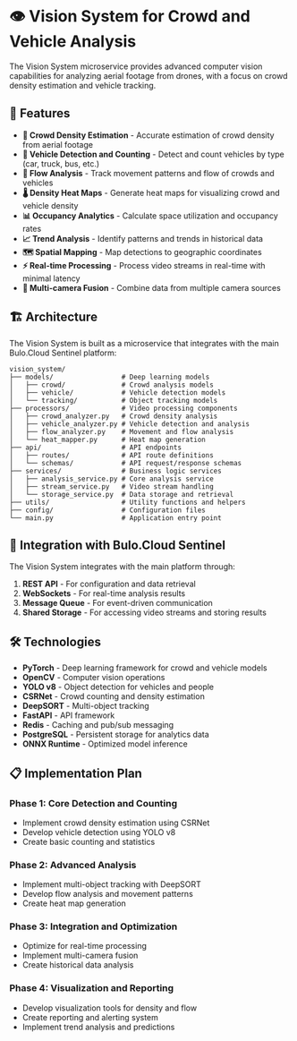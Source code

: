 # 👁️ Vision System for Crowd and Vehicle Analysis

The Vision System microservice provides advanced computer vision capabilities for analyzing aerial footage from drones, with a focus on crowd density estimation and vehicle tracking.

## 🚀 Features

- **👥 Crowd Density Estimation** - Accurate estimation of crowd density from aerial footage
- **🚗 Vehicle Detection and Counting** - Detect and count vehicles by type (car, truck, bus, etc.)
- **🔄 Flow Analysis** - Track movement patterns and flow of crowds and vehicles
- **🌡️ Density Heat Maps** - Generate heat maps for visualizing crowd and vehicle density
- **📊 Occupancy Analytics** - Calculate space utilization and occupancy rates
- **📈 Trend Analysis** - Identify patterns and trends in historical data
- **🗺️ Spatial Mapping** - Map detections to geographic coordinates
- **⚡ Real-time Processing** - Process video streams in real-time with minimal latency
- **🔄 Multi-camera Fusion** - Combine data from multiple camera sources

## 🏗️ Architecture

The Vision System is built as a microservice that integrates with the main Bulo.Cloud Sentinel platform:

```
vision_system/
├── models/                 # Deep learning models
│   ├── crowd/              # Crowd analysis models
│   ├── vehicle/            # Vehicle detection models
│   └── tracking/           # Object tracking models
├── processors/             # Video processing components
│   ├── crowd_analyzer.py   # Crowd density analysis
│   ├── vehicle_analyzer.py # Vehicle detection and analysis
│   ├── flow_analyzer.py    # Movement and flow analysis
│   └── heat_mapper.py      # Heat map generation
├── api/                    # API endpoints
│   ├── routes/             # API route definitions
│   └── schemas/            # API request/response schemas
├── services/               # Business logic services
│   ├── analysis_service.py # Core analysis service
│   ├── stream_service.py   # Video stream handling
│   └── storage_service.py  # Data storage and retrieval
├── utils/                  # Utility functions and helpers
├── config/                 # Configuration files
└── main.py                 # Application entry point
```

## 🔄 Integration with Bulo.Cloud Sentinel

The Vision System integrates with the main platform through:

1. **REST API** - For configuration and data retrieval
2. **WebSockets** - For real-time analysis results
3. **Message Queue** - For event-driven communication
4. **Shared Storage** - For accessing video streams and storing results

## 🛠️ Technologies

- **PyTorch** - Deep learning framework for crowd and vehicle models
- **OpenCV** - Computer vision operations
- **YOLO v8** - Object detection for vehicles and people
- **CSRNet** - Crowd counting and density estimation
- **DeepSORT** - Multi-object tracking
- **FastAPI** - API framework
- **Redis** - Caching and pub/sub messaging
- **PostgreSQL** - Persistent storage for analytics data
- **ONNX Runtime** - Optimized model inference

## 📋 Implementation Plan

### Phase 1: Core Detection and Counting
- Implement crowd density estimation using CSRNet
- Develop vehicle detection using YOLO v8
- Create basic counting and statistics

### Phase 2: Advanced Analysis
- Implement multi-object tracking with DeepSORT
- Develop flow analysis and movement patterns
- Create heat map generation

### Phase 3: Integration and Optimization
- Optimize for real-time processing
- Implement multi-camera fusion
- Create historical data analysis

### Phase 4: Visualization and Reporting
- Develop visualization tools for density and flow
- Create reporting and alerting system
- Implement trend analysis and predictions
